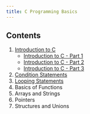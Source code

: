 ```yaml
---
title: C Programming Basics
---
```


## Contents

1. [Introduction to C](<Intro_to_C(1).html>)
   - [Introduction to C - Part 1](<Intro_to_C(1).html>)
   - [Introduction to C - Part 2](<Intro_to_C(2).html>)
   - [Introduction to C - Part 3](<Intro_to_C(3).html>)
2. [Condition Statements](condition_statements.html)
3. [Looping Statements](loops.html)
4. Basics of Functions
5. Arrays and Strings
6. Pointers
7. Structures and Unions
